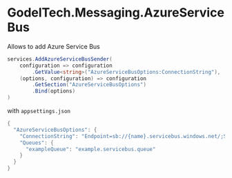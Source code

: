# GodelTech.Messaging.AzureServiceBus

Allows to add Azure Service Bus

```c#
services.AddAzureServiceBusSender(
    configuration => configuration
        .GetValue<string>("AzureServiceBusOptions:ConnectionString"),
    (options, configuration) => configuration
        .GetSection("AzureServiceBusOptions")
        .Bind(options)
)
```

with `appsettings.json`

```c#
{
  "AzureServiceBusOptions": {
    "ConnectionString": "Endpoint=sb://{name}.servicebus.windows.net/;SharedAccessKeyName=RootManageSharedAccessKey;SharedAccessKey=YourAccessKey",
    "Queues": {
      "exampleQueue": "example.servicebus.queue"
    }
  }
}
```